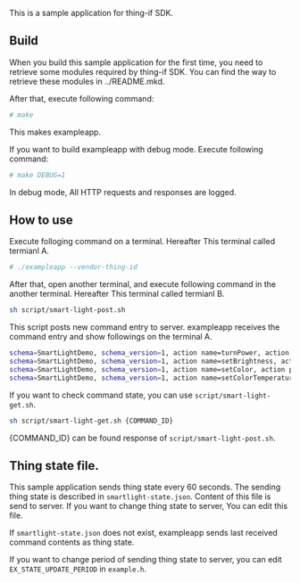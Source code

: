 This is a sample application for thing-if SDK.

## Build

When you build this sample application for the first time, you need to
retrieve some modules required by thing-if SDK. You can find the
way to retrieve these modules in ../README.mkd.

After that, execute following command:

```sh
# make
```

This makes exampleapp.

If you want to build exampleapp with debug mode. Execute following
command:

```sh
# make DEBUG=1
```

In debug mode, All HTTP requests and responses are logged.

## How to use

Execute folloging command on a terminal. Hereafter This terminal
called termianl A.

```sh
# ./exampleapp --vendor-thing-id
```

After that, open another terminal, and execute following command in
the another terminal. Hereafter This terminal called termianl B.

```sh
sh script/smart-light-post.sh
```

This script posts new command entry to server. exampleapp receives the
command entry and show followings on the terminal A.

```sh
schema=SmartLightDemo, schema_version=1, action name=turnPower, action params={"power":true}
schema=SmartLightDemo, schema_version=1, action name=setBrightness, action params={"brightness":3000}
schema=SmartLightDemo, schema_version=1, action name=setColor, action params={"color":[0,128,255]}
schema=SmartLightDemo, schema_version=1, action name=setColorTemperature, action params={"colorTemperature":-100}
```

If you want to check command state, you can use `script/smart-light-get.sh`.

```sh
sh script/smart-light-get.sh {COMMAND_ID}
```

{COMMAND_ID} can be found response of `script/smart-light-post.sh`.

## Thing state file.

This sample application sends thing state every 60 seconds. The
sending thing state is described in `smartlight-state.json`. Content
of this file is send to server. If you want to change thing state to
server, You can edit this file.

If `smartlight-state.json` does not exist, exampleapp sends last
received command contents as thing state.

If you want to change period of sending thing state to server, you can
edit `EX_STATE_UPDATE_PERIOD` in `example.h`.
